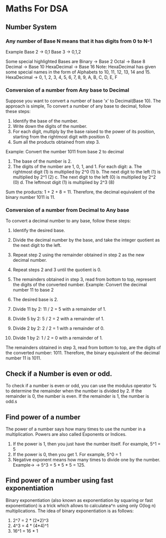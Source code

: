# Maths For DSA

## Number System
### Any number of Base N means that it has digits from 0 to N-1
Example
Base 2 -> 0,1
Base 3 -> 0,1,2

Some special highlighted Bases are
Binary -> Base 2
Octal -> Base 8
Decimal -> Base 10
HexaDecimal -> Base 16
Note: HexaDecimal has given some special names in the form of Alphabets to 10, 11, 12, 13, 14 and 15.
HexaDecimal -> 0, 1, 2, 3, 4, 5, 6, 7, 8, 9, A, B, C, D, E, F

### Conversion of a number from Any base to Decimal
Suppose you want to convert a number of base 'x' to Decimal(Base 10).
The approach is simple,
To convert a number of any base to decimal, follow these steps:

1. Identify the base of the number.
2. Write down the digits of the number.
3. For each digit, multiply by the base raised to the power of its position, starting from the rightmost digit with position 0.
4. Sum all the products obtained from step 3.

Example: Convert the number 1011 from base 2 to decimal

1. The base of the number is 2.
2. The digits of the number are 1, 0, 1, and 1.
For each digit:
a. The rightmost digit (1) is multiplied by 2^0 (1)
b. The next digit to the left (1) is multiplied by 2^1 (2)
c. The next digit to the left (0) is multiplied by 2^2 (0)
d. The leftmost digit (1) is multiplied by 2^3 (8)

Sum the products: 1 + 2 + 8 = 11.
Therefore, the decimal equivalent of the binary number 1011 is 11.


### Conversion of a number from Decimal to Any base
To convert a decimal number to any base, follow these steps:

1. Identify the desired base.
2. Divide the decimal number by the base, and take the integer quotient as the next digit to the left.
3. Repeat step 2 using the remainder obtained in step 2 as the new decimal number.
4. Repeat steps 2 and 3 until the quotient is 0.
5. The remainders obtained in step 3, read from bottom to top, represent the digits of the converted number.
Example: Convert the decimal number 11 to base 2

1. The desired base is 2.
2. Divide 11 by 2: 11 / 2 = 5 with a remainder of 1.
3. Divide 5 by 2: 5 / 2 = 2 with a remainder of 1.
4. Divide 2 by 2: 2 / 2 = 1 with a remainder of 0.
5. Divide 1 by 2: 1 / 2 = 0 with a remainder of 1.

The remainders obtained in step 3, read from bottom to top, are the digits of the converted number: 1011.
Therefore, the binary equivalent of the decimal number 11 is 1011.

## Check if a Number is even or odd.
To check if a number is even or odd, you can use the modulus operator % to determine the remainder when the number is divided by 2. If the remainder is 0, the number is even. If the remainder is 1, the number is odd.s

## Find power of a number
The power of a number says how many times to use the number in a multiplication. Powers are also called Exponents or Indices.
1. If the power is 1, then you just have the number itself. For example, 5^1 = 5
2. If the power is 0, then you get 1. For example, 5^0 = 1
3. Negative exponent means how many times to divide one by the number.
Example->
-> 5^3 = 5 * 5 * 5 = 125.

## Find power of a number using fast exponentiation
Binary exponentiation (also known as exponentiation by squaring or fast exponentiation) is a trick which allows to calculate a^n  using only O(log n)  multiplications.
The idea of binary exponentiation is as follows:
1. 2^7 = 2 * (2*2)^3
2. 4^3 = 4 * (4*4)^1
3. 16^1 = 16 * 1
